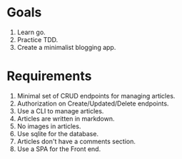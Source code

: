 # Goals

1. Learn go.
1. Practice TDD.
1. Create a minimalist blogging app.

# Requirements

1. Minimal set of CRUD endpoints for managing articles.
1. Authorization on Create/Updated/Delete endpoints.
1. Use a CLI to manage articles.
1. Articles are written in markdown.
1. No images in articles.
1. Use sqlite for the database.
1. Articles don't have a comments section.
1. Use a SPA for the Front end.

